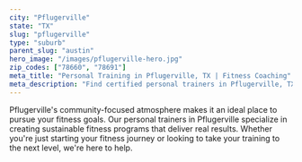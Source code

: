 ```yaml
---
city: "Pflugerville"
state: "TX"
slug: "pflugerville"
type: "suburb"
parent_slug: "austin"
hero_image: "/images/pflugerville-hero.jpg"
zip_codes: ["78660", "78691"]
meta_title: "Personal Training in Pflugerville, TX | Fitness Coaching"
meta_description: "Find certified personal trainers in Pflugerville, TX. Custom workout plans, nutrition guidance, and fitness programs for all fitness levels."
---
```

Pflugerville's community-focused atmosphere makes it an ideal place to pursue your fitness goals. Our personal trainers in Pflugerville specialize in creating sustainable fitness programs that deliver real results. Whether you're just starting your fitness journey or looking to take your training to the next level, we're here to help.
